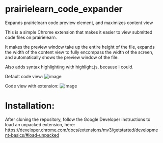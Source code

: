 # prairielearn_code_expander
Expands prairielearn code preview element, and maximizes content view

This is a simple Chrome extension that makes it easier to view submitted code files on prairielearn.

It makes the preview window take up the entire height of the file, expands the width of the content view to fully encompass the width of the screen, and automatically shows the preview window of the file.

Also adds syntax highlighting with highlight.js, because I could.

Default code view:
![image](https://user-images.githubusercontent.com/38411921/197309745-8400cc74-c797-4195-9775-45a25ef814f8.png)

Code view with extension:
![image](https://user-images.githubusercontent.com/38411921/197309996-5ca400b1-9821-4509-b7ba-44470d461a08.png)

# Installation:
After cloning the repository, follow the Google Developer instructions to load an unpacked extension, here:
https://developer.chrome.com/docs/extensions/mv3/getstarted/development-basics/#load-unpacked
